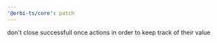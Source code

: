 ```yaml
---
'@orbi-ts/core': patch
---
```


don't close successfull once actions in order to keep track of their value
